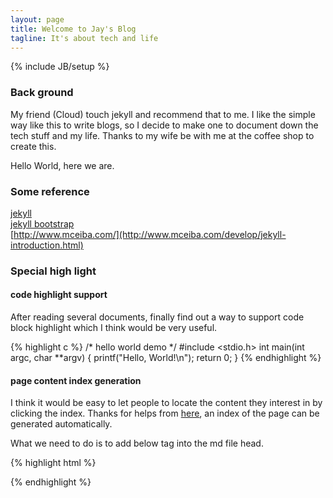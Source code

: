 ```yaml
---
layout: page
title: Welcome to Jay's Blog
tagline: It's about tech and life
---
```

{% include JB/setup %}

<div id="category"></div>

### Back ground

My friend (Cloud) touch jekyll and recommend that to me. I like the simple way like this to write blogs, so I decide to make one to document down the tech stuff and my life.  Thanks to my wife be with me at the coffee shop to create this.

Hello World, here we are.

### Some reference

[jekyll](#)    
[jekyll bootstrap](http://jekyllbootstrap.com/)	   
[http://www.mceiba.com/](http://www.mceiba.com/develop/jekyll-introduction.html)

### Special high light

#### code highlight support

After reading several documents, finally find out a way to support code block highlight which I think would be very useful.

{% highlight c %}
/* hello world demo */
#include <stdio.h>
int main(int argc, char **argv)
{
    printf("Hello, World!\n");
    return 0;
}
{% endhighlight %}

#### page content index generation

I think it would be easy to let people to locate the content they interest in by clicking the index. Thanks for helps from [here](https://gist.github.com/allwefantasy/6238442), an index of the page can be generated automatically.

What we need to do is to add below tag into the md file head.

{% highlight html %}
<div id="category"></div>
{% endhighlight %}


